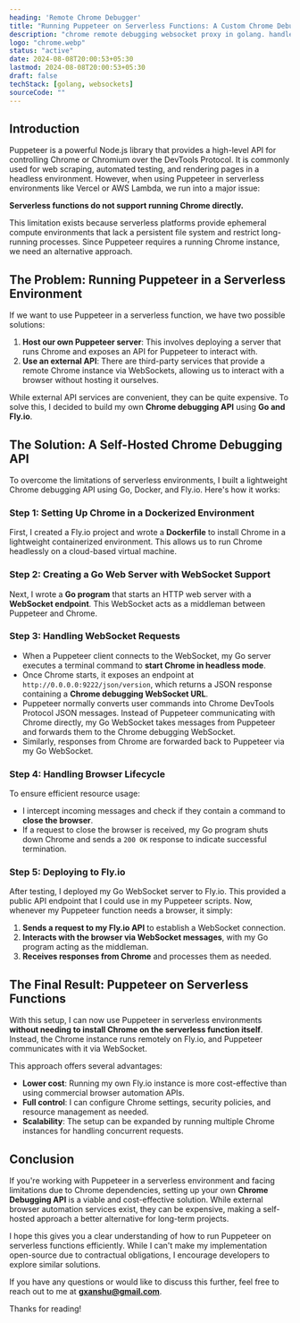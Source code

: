 ```yaml
---
heading: 'Remote Chrome Debugger'
title: "Running Puppeteer on Serverless Functions: A Custom Chrome Debugging API"
description: "chrome remote debugging websocket proxy in golang. handle auth and chrome browser instance"
logo: "chrome.webp"
status: "active"
date: 2024-08-08T20:00:53+05:30
lastmod: 2024-08-08T20:00:53+05:30
draft: false
techStack: [golang, websockets]
sourceCode: ""
---
```


## Introduction

Puppeteer is a powerful Node.js library that provides a high-level API for controlling Chrome or Chromium over the DevTools Protocol. It is commonly used for web scraping, automated testing, and rendering pages in a headless environment. However, when using Puppeteer in serverless environments like Vercel or AWS Lambda, we run into a major issue:

**Serverless functions do not support running Chrome directly.**

This limitation exists because serverless platforms provide ephemeral compute environments that lack a persistent file system and restrict long-running processes. Since Puppeteer requires a running Chrome instance, we need an alternative approach.

## The Problem: Running Puppeteer in a Serverless Environment

If we want to use Puppeteer in a serverless function, we have two possible solutions:

1. **Host our own Puppeteer server**: This involves deploying a server that runs Chrome and exposes an API for Puppeteer to interact with.
2. **Use an external API**: There are third-party services that provide a remote Chrome instance via WebSockets, allowing us to interact with a browser without hosting it ourselves.

While external API services are convenient, they can be quite expensive. To solve this, I decided to build my own **Chrome debugging API** using **Go and Fly.io**.

## The Solution: A Self-Hosted Chrome Debugging API

To overcome the limitations of serverless environments, I built a lightweight Chrome debugging API using Go, Docker, and Fly.io. Here's how it works:

### Step 1: Setting Up Chrome in a Dockerized Environment

First, I created a Fly.io project and wrote a **Dockerfile** to install Chrome in a lightweight containerized environment. This allows us to run Chrome headlessly on a cloud-based virtual machine.

### Step 2: Creating a Go Web Server with WebSocket Support

Next, I wrote a **Go program** that starts an HTTP web server with a **WebSocket endpoint**. This WebSocket acts as a middleman between Puppeteer and Chrome.

### Step 3: Handling WebSocket Requests

- When a Puppeteer client connects to the WebSocket, my Go server executes a terminal command to **start Chrome in headless mode**.
- Once Chrome starts, it exposes an endpoint at `http://0.0.0.0:9222/json/version`, which returns a JSON response containing a **Chrome debugging WebSocket URL**.
- Puppeteer normally converts user commands into Chrome DevTools Protocol JSON messages. Instead of Puppeteer communicating with Chrome directly, my Go WebSocket takes messages from Puppeteer and forwards them to the Chrome debugging WebSocket.
- Similarly, responses from Chrome are forwarded back to Puppeteer via my Go WebSocket.

### Step 4: Handling Browser Lifecycle

To ensure efficient resource usage:
- I intercept incoming messages and check if they contain a command to **close the browser**.
- If a request to close the browser is received, my Go program shuts down Chrome and sends a `200 OK` response to indicate successful termination.

### Step 5: Deploying to Fly.io

After testing, I deployed my Go WebSocket server to Fly.io. This provided a public API endpoint that I could use in my Puppeteer scripts. Now, whenever my Puppeteer function needs a browser, it simply:

1. **Sends a request to my Fly.io API** to establish a WebSocket connection.
2. **Interacts with the browser via WebSocket messages**, with my Go program acting as the middleman.
3. **Receives responses from Chrome** and processes them as needed.

## The Final Result: Puppeteer on Serverless Functions

With this setup, I can now use Puppeteer in serverless environments **without needing to install Chrome on the serverless function itself**. Instead, the Chrome instance runs remotely on Fly.io, and Puppeteer communicates with it via WebSocket.

This approach offers several advantages:
- **Lower cost**: Running my own Fly.io instance is more cost-effective than using commercial browser automation APIs.
- **Full control**: I can configure Chrome settings, security policies, and resource management as needed.
- **Scalability**: The setup can be expanded by running multiple Chrome instances for handling concurrent requests.

## Conclusion

If you're working with Puppeteer in a serverless environment and facing limitations due to Chrome dependencies, setting up your own **Chrome Debugging API** is a viable and cost-effective solution. While external browser automation services exist, they can be expensive, making a self-hosted approach a better alternative for long-term projects.

I hope this gives you a clear understanding of how to run Puppeteer on serverless functions efficiently. While I can't make my implementation open-source due to contractual obligations, I encourage developers to explore similar solutions.

If you have any questions or would like to discuss this further, feel free to reach out to me at **gxanshu@gmail.com**.

Thanks for reading!
